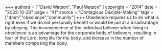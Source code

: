 +++
authors = [
  "David Watson",
  "Paul Watson"
]
copyright = "2014"
date = "2022-10-20"
page = "41"
source = "Contagious Disciple-Making"
tags = ["dmm","obedience","community"]
+++
Obedience requires us to do what is right even if we do not personally benefit or would be put at a disadvantage by obeying. The inconvenience of the individual believer when living in obedience is an advantage for the corporate body of believers, resulting in fear of the Lord, long life for the body, and increase in the number of members composing the body.
